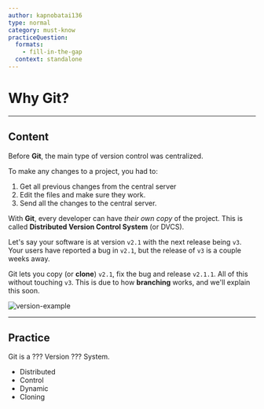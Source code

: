 ```yaml
---
author: kapnobatai136
type: normal
category: must-know
practiceQuestion:
  formats:
    - fill-in-the-gap
  context: standalone
---
```


# Why Git?


---

## Content

Before **Git**, the main type of version control was centralized. 

To make any changes to a project, you had to:

1. Get all previous changes from the central server
2. Edit the files and make sure they work.
3. Send all the changes to the central server.

With **Git**, every developer can have *their own copy* of the project. This is called **Distributed Version Control System** (or DVCS).

Let's say your software is at version `v2.1` with the next release being `v3`. Your users have reported a bug in `v2.1`, but the release of `v3` is a couple weeks away.

Git lets you copy (or **clone**) `v2.1`, fix the bug and release `v2.1.1`. All of this without touching `v3`. This is due to how **branching** works, and we'll explain this soon.

![version-example](https://img.enkipro.com/b0d41daf85cdbbdc89f64f6c0bcc86b1.png)


---

## Practice

Git is a ??? Version ??? System.

- Distributed
- Control
- Dynamic
- Cloning
